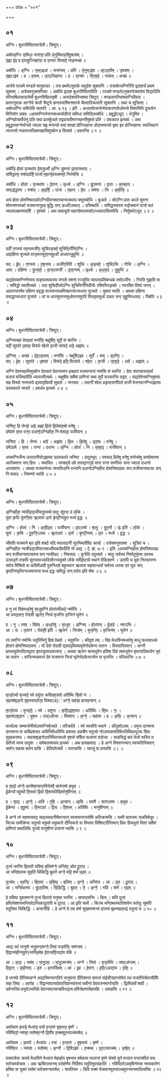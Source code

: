 +++
title = "००१"

+++


## ०१
अग्निः। बुधगविष्ठिरावात्रेयौ। त्रिष्टुप्।

अबो॑ध्य॒ग्निः स॒मिधा॒ जना॑नां॒ प्रति॑ धे॒नुमि॑वाय॒तीमु॒षास॑म् ।  
य॒ह्वा इ॑व॒ प्र व॒यामु॒ज्जिहा॑नाः॒ प्र भा॒नवः॑ सिस्रते॒ नाक॒मच्छ॑ ॥

अबो॑धि । अ॒ग्निः । स॒म्ऽइधा॑ । जना॑नाम् । प्रति॑ । धे॒नुम्ऽइ॑व । आ॒ऽय॒तीम् । उ॒षस॑म् ।  
य॒ह्वाःऽइ॑व । प्र । व॒याम् । उ॒त्ऽजिहा॑नाः । प्र । भा॒नवः॑ । सि॒स्र॒ते॒ । नाक॑म् । अच्छ॑ ॥

आत्रेये पञ्चमे मण्डले षानुवाकाः । तत्र प्रथमेऽनुवाके चतुर्दश सूक्तानि । तत्राबोध्यग्निरिति द्वादशर्चं प्रथमं सूक्तम् । अत्रेयमनुक्रमणिका । अबोधि द्वादश बुधगविष्ठिराविति । पञ्चमे मण्डलेऽनुक्तगोत्रमाग्रेयं विद्यादिति परिभाषितत्वादात्रेयौ बुधगविष्ठिरावृषी । अनादेशपरिभाषया त्रिष्टुप् । मण्डलापरिभाषयाग्निर्देवता । प्रातरनुवाक आग्नेये क्रतौ त्रैष्टुभे छन्दस्याश्विनशस्त्रे चैतदादिचत्वारि सूक्तानि । तथा च सूत्रितम् । अबोध्यग्निः समिधेति चत्वारि । आ. ४.१३ । इरि । अध्यायोत्सर्जनोपाकरणयोर्धामन्ते विश्वमिति द्वृचत्वेन विनियोग उक्तः ॥अयमग्निर्जनानामध्वर्व्यादीनां समिधा समिद्भिरबोधि । प्रबुद्धोऽभूत् । धेनुमिव । अग्निहोत्रार्थेधेनुं प्रति यथा प्रातर्बुध्यते तद्वदायतीमागच्छन्तीमुषसं प्रति । उषःकाल इत्यर्थः । अथ प्रबुद्धस्याग्नेर्भानवो ज्वाला यह्व मनान्तो वयां शाखां प्रोज्जिहानाः प्रोद्गमयन्तो वृक्षा इव प्रोज्जिहानाः स्वाधिष्ठानं त्यजन्तो नाकमन्तरिक्षमच्छाभिमुख्येन प्र सिस्रते । प्रसरन्ति ॥ १ ॥

## ०२
अग्निः। बुधगविष्ठिरावात्रेयौ। त्रिष्टुप्।

अबो॑धि॒ होता॑ य॒जथा॑य दे॒वानू॒र्ध्वो अ॒ग्निः सु॒मनाः॑ प्रा॒तर॑स्थात् ।  
समि॑द्धस्य॒ रुश॑ददर्शि॒ पाजो॑ म॒हान्दे॒वस्तम॑सो॒ निर॑मोचि ॥

अबो॑धि । होता॑ । य॒जथा॑य । दे॒वान् । ऊ॒र्ध्वः । अ॒ग्निः । सु॒ऽमनाः॑ । प्रा॒तः । अ॒स्था॒त् ।  
सम्ऽइ॑द्धस्य । रुश॑त् । अ॒द॒र्शि॒ । पाजः॑ । म॒हान् । दे॒वः । तम॑सः । निः । अ॒मो॒चि॒ ॥

अयं होता होमनिष्पादकोऽग्निर्देवान्यष्टव्यान्यजथाय यष्टुमबोधि । बुध्यते । सोऽग्नि प्रातः काले सुमना शोभनमनस्को यजमानानुग्रह बुद्धिः सन् ऊर्ध्वोऽस्थात् । उत्तिष्थति । समिद्धस्यास्य रुद्रोचमानं पाजो बलं ज्वालालक्षणमदर्शि । दृश्यते । अथ तथाभूतो महान्देवस्तमसोऽन्धकारान्निरमोचि । निर्मुक्तोऽभूत् ॥ २ ॥

## ०३
अग्निः। बुधगविष्ठिरावात्रेयौ। त्रिष्टुप्।

यदीं॑ ग॒णस्य॑ रश॒नामजी॑गः॒ शुचि॑रङ्क्ते॒ शुचि॑भि॒र्गोभि॑र॒ग्निः ।  
आद्दक्षि॑णा युज्यते वाज॒यन्त्यु॑त्ता॒नामू॒र्ध्वो अ॑धयज्जु॒हूभिः॑ ॥

यत् । ई॒म् । ग॒णस्य॑ । र॒श॒नाम् । अजी॑ग॒रिति॑ । शुचिः॑ । अ॒ङ्क्ते॒ । शुचि॑ऽभिः । गोभिः॑ । अ॒ग्निः ।  
आत् । दक्षि॑णा । यु॒ज्य॒ते॒ । वा॒ज॒ऽयन्ती॑ । उ॒त्ता॒नाम् । ऊ॒र्ध्वः । अ॒ध॒य॒त् । जु॒हूभिः॑ ॥

यद्यदेमयमग्निर्गणस्य सङ्घात्मकस्य जगतो रशनां रज्जुरिव व्यापारप्रतिबन्धकं तमोऽजीगः । गिरति गृह्णाति वा । समिद्धो भवतीत्यर्थः । तदा शुचिर्दीप्तोऽग्निः शुचिभिर्गोभिर्दीप्तैः रश्मिभिरङ्क्ते । व्यनक्ति विश्वं जगत् । आदनन्तरमेव दक्षिणा प्रवृद्धा वाजयन्त्यन्नमिच्छन्त्याज्यधारा युज्यते । युक्ता भवति । अथवा दक्षिणा पव्यद्धाज्यधारा युज्यते । तां च धारामुत्तानामूर्ध्वतानामुपरि विस्तृतामूर्ध्व उन्नतः सन् जुहूभिरधयत् । पिबति ॥ ३ ॥

## ०४
अग्निः। बुधगविष्ठिरावात्रेयौ। त्रिष्टुप्।

अ॒ग्निमच्छा॑ देवय॒तां मनां॑सि॒ चक्षूं॑षीव॒ सूर्ये॒ सं च॑रन्ति ।  
यदीं॒ सुवा॑ते उ॒षसा॒ विरू॑पे श्वे॒तो वा॒जी जा॑यते॒ अग्रे॒ अह्ना॑म् ॥

अ॒ग्निम् । अच्छ॑ । दे॒व॒ऽय॒ताम् । मनां॑सि । चक्षूं॑षिऽइव । सूर्ये॑ । सम् । च॒र॒न्ति॒ ।  
यत् । ई॒म् । सुवा॑ते । उ॒षसा॑ । विरू॑पे॒ इति॒ विऽरू॑पे । श्वे॒तः । वा॒जी । जा॒य॒ते॒ । अग्रे॑ । अह्ना॑म् ॥

अग्निं देवमच्छाभिमुख्येन देवयतां देवानात्मन इच्छतां यजमानानां नमांसि सं चरन्ति । देवा यष्टव्यास्तदर्थं कदायं वर्धिष्यतीति ध्यायन्तीत्यर्थः । चक्षुंषीव सर्वेषां प्राणिनां यथा सूर्ये सञ्चरन्ति तद्वत् । यद्यदेमेनमग्निमुषसा सह विरूपे नानारूपे द्यावापृथिव्यौ सुवाते । जनयतः । तदानीं श्वेतः प्रकृष्टवर्णोपेतो वाजी वेजनवानग्निरह्नामग्र उदयकाले जायते । प्रवर्धत इत्यर्थः ॥ ४ ॥

## ०५
अग्निः। बुधगविष्ठिरावात्रेयौ। त्रिष्टुप्।

जनि॑ष्ट॒ हि जेन्यो॒ अग्रे॒ अह्नां॑ हि॒तो हि॒तेष्व॑रु॒षो वने॑षु ।  
दमे॑दमे स॒प्त रत्ना॒ दधा॑नो॒ऽग्निर्होता॒ नि ष॑सादा॒ यजी॑यान् ॥

जनि॑ष्ट । हि । जेन्यः॑ । अग्रे॑ । अह्ना॑म् । हि॒तः । हि॒तेषु । अ॒रु॒षः । वने॑षु ।  
दमे॑ऽदमे । स॒प्त । रत्ना॑ । दधा॑नः । अ॒ग्निः । होता॑ । नि । स॒सा॒द॒ । यजी॑यान् ॥

अयमग्निर्जेन्य उत्पादनीयोऽह्नामग्र उदयकाले जनिष्ट । प्रादुरभूत् । पश्चात् हितेषु वनेषु वनोत्थेषु काष्ठेष्वरुष आरॊचमानः सन् हितः । स्थापितः । पश्चाद्दमे दमे तत्तद्यागगृहे सप्त रत्ना रमणीयाः सप्त ज्वाला दधानो धारयमाणः । अथवा यजमानेभ्यः सप्तविधानि रत्नानि दधानोऽग्निर्होता होमनिष्पादकः सन् यजीयान्यष्टव्यः सन् नि षसाद । निषण्णो भवति ॥ ५ ॥

## ०६
अग्निः। बुधगविष्ठिरावात्रेयौ। त्रिष्टुप्।

अ॒ग्निर्होता॒ न्य॑सीद॒द्यजी॑यानु॒पस्थे॑ मा॒तुः सु॑र॒भा उ॑ लो॒के ।  
युवा॑ क॒विः पु॑रुनि॒ष्ठ ऋ॒तावा॑ ध॒र्ता कृ॑ष्टी॒नामु॒त मध्य॑ इ॒द्धः ॥

अ॒ग्निः । होता॑ । नि । अ॒सी॒द॒त् । यजी॑यान् । उ॒पऽस्थे॑ । मा॒तुः । सु॒र॒भौ । ऊं॒ इति॑ । लो॒के ।  
युवा॑ । क॒विः । पु॒रु॒निः॒ऽस्थः । ऋ॒तऽवा॑ । ध॒र्ता । कृ॒ष्टी॒नाम् । उ॒त । मध्ये॑ । इ॒द्धः ॥

जीवति यजमाने मृत इति शब्दो यदि स्यात्तदानीं सुरभिमतीष्ठिः कार्या । तत्रेयमनुवाक्या । सूत्रितं च । अग्निर्होता न्यसीदद्यजीयान्त्साध्वीमकर्देववीतिं नो अद्य । ऐ. ब्रां. ७-९ । इति ॥अयमग्निर्होता होमनिश्पादहः सन् यजीयान्यश्टव्यश्च सन् न्यसीदत् । निषसाद । कुत्रेति तदुच्यते । मातुः सर्वस्य निर्मातुर्भूम्या उपस्थ उत्सङ्गे तत्रापि सुरभावाज्यादिसौरभ्ययुक्ते लोके सर्वैर्द्रष्टव्ये स्थाने वेदिलक्षणे । उतापि च युवा नित्यतरुणः सर्वत्र मिश्रितो वा कविर्मेधावी पुरुनिःष्ठो बहुस्थान ऋतावा यज्ञवान्धर्ता सर्वस्य धारक एवं भूतः सन् कृष्टीनामृत्विग्यजमानानां मध्य इद्धः समिद्धः सन् वर्तत इति शेषः ॥ ६ ॥

## ०७
अग्निः। बुधगविष्ठिरावात्रेयौ। त्रिष्टुप्।

प्र णु त्यं विप्र॑मध्व॒रेषु॑ सा॒धुम॒ग्निं होता॑रमीळते॒ नमो॑भिः ।  
आ यस्त॒तान॒ रोद॑सी ऋ॒तेन॒ नित्यं॑ मृजन्ति वा॒जिनं॑ घृ॒तेन॑ ॥

प्र । नु । त्यम् । विप्र॑म् । अ॒ध्व॒रेषु॑ । सा॒धुम् । अ॒ग्निम् । होता॑रम् । ई॒ळ॒ते॒ । नमः॑ऽभिः ।  
आ । यः । त॒तान॑ । रोद॑सी॒ इति॑ । ऋ॒तेन॑ । नित्य॑म् । मृ॒ज॒न्ति॒ । वा॒जिन॑म् । घृ॒तेन॑ ॥

त्यं तमग्निं नमोभिः स्तुतिभिर्नु क्षिप्रं प्रेळते । स्तुवन्ति । कीदृशं तम् । विप्रं मेधाविनमध्वरेषु साधुं फलसाधकं होतारं होमनिष्पादकम् । यो देवो रोदसी द्यावापृथिव्यावृतेनोदकेना ततान । विस्तारितवान् । अग्नौ प्रास्ताहुतेरादित्यद्वारा वृश्ट्युत्पादकत्वात् । अथवा ऋतेन सत्यभूतेन हविषा दिवं तथाभूतेन वृष्ट्यादिफलेन भुवं चा ततान । वाजिनमन्नवन्तं देवं यजमाना नित्यं घृतेनोदकेनाज्येन वा मृजन्ति । परिचरन्ति ॥ ७ ॥

## ०८
अग्निः। बुधगविष्ठिरावात्रेयौ। त्रिष्टुप्।

मा॒र्जा॒ल्यो॑ मृज्यते॒ स्वे दमू॑नाः कविप्रश॒स्तो अति॑थिः शि॒वो नः॑ ।  
स॒हस्र॑शृङ्गो वृष॒भस्तदो॑जा॒ विश्वा{4}॑ अग्ने॒ सह॑सा॒ प्रास्य॒न्यान् ॥

मा॒र्जा॒ल्यः॑ । मृ॒ज्य॒ते॒ । स्वे । दमू॑नाः । क॒वि॒ऽप्र॒श॒स्तः । अति॑थिः । शि॒वः । नः॒ ।  
स॒हस्र॑ऽशृङ्गः । वृ॒ष॒भः । तत्ऽओ॑जाः । विश्वा॑न् । अ॒ग्ने॒ । सह॑सा । प्र । अ॒सि॒ । अ॒न्यान् ॥

मार्जाल्यः सम्मार्जनीयोऽयमग्निर्मृज्यते । परिचर्यते । स्वे स्वकीये स्थाने । कीदृशोऽयम् । दमूना दानमना दान्तमना वा कविप्रशस्तः कविभिर्मेधाविभिः प्रशस्तः प्रकर्षेण स्तुत्यो नोऽस्माकमतिथिरतिथिवत्पूज्यः शिवः सुखकरश्च । सहस्रशृङ्गोऽपरिमितज्वालो वृषभो वर्षिता फलानां तदोजाः । यत्प्रसिद्धं बलं तेजो वास्ति त देवौजो यस्य तादृशः । सर्वबलस्वरूप इत्यर्थः । अथ प्रत्यक्षवादः । हे अग्ने विश्वानन्यान् स्वव्यतिरिक्तान् सर्वान् सहसा बलेन प्रासि । प्रेतिपरेत्यर्थे । पराभवसि । व्याप्तुं वा प्रभवसि ॥ ८ ॥

## ०९
अग्निः। बुधगविष्ठिरावात्रेयौ। त्रिष्टुप्।

प्र स॒द्यो अ॑ग्ने॒ अत्ये॑ष्य॒न्याना॒विर्यस्मै॒ चारु॑तमो ब॒भूथ॑ ।  
ई॒ळेन्यो॑ वपु॒ष्यो॑ वि॒भावा॑ प्रि॒यो वि॒शामति॑थि॒र्मानु॑षीणाम् ॥

प्र । स॒द्यः । अ॒ग्ने॒ । अति॑ । ए॒षि॒ । अ॒न्यान् । आ॒विः । यस्मै॑ । चारु॑ऽतमः । ब॒भूथ॑ ।  
ई॒ळेन्यः॑ । व॒पु॒ष्यः॑ । वि॒भाऽवा॑ । प्रि॒यः । वि॒शाम् । अति॑थिः । मानु॑षीणाम् ॥

हे अग्ने त्वं यज्ञमासाद्य सद्यस्तदानीमेवान्यान् स्वसमानानत्येषि अतिक्रामसि । यस्मै चारुतमः सन्नविर्बभूव । किञ्च त्वमीळेन्यः स्तुत्यो वपुष्यो वपुष्करो दीप्तिकरो वा विभावा विशिष्टदीप्तिमान् प्रियः प्रियभूतो विशां सर्वेषां प्राणिनां तथातिथिः पूज्यो मानुषीणां प्रजानां भवसि ॥ ९ ॥

## १०
अग्निः। बुधगविष्ठिरावात्रेयौ। त्रिष्टुप्।

तुभ्यं॑ भरन्ति क्षि॒तयो॑ यविष्ठ ब॒लिम॑ग्ने॒ अन्ति॑त॒ ओत दू॒रात् ।  
आ भन्दि॑ष्ठस्य सुम॒तिं चि॑किद्धि बृ॒हत्ते॑ अग्ने॒ महि॒ शर्म॑ भ॒द्रम् ॥

तुभ्य॑म् । भ॒र॒न्ति॒ । क्षि॒तयः॑ । य॒वि॒ष्ठ॒ । ब॒लिम् । अ॒ग्ने॒ । अन्ति॑तः । आ । उ॒त । दू॒रात् ।  
आ । भन्दि॑ष्ठस्य । सु॒ऽम॒तिम् । चि॒कि॒द्धि॒ । बृ॒हत् । ते॒ । अ॒ग्ने॒ । महि॑ । शर्म॑ । भ॒द्रम् ॥

हे यविष्ठ युवतमाग्ने तुभ्यं क्षितयो मनुष्या भरन्ति । सम्पादयन्ति । किम् । बलिं पूजां हविर्लक्शणामन्तितोऽन्तिकादुतापि च दूरात् । आ इति चार्थे । किञ्च भन्दिष्थस्यातिशयेन स्तोतुः सुमतिं स्तुतिमा चिकिद्धिः । अजानीहि । हे अग्ने ते तव शर्म सुखमस्मभ्यं दातव्यं बृहन्महद्भद्रं स्तुत्यं च ॥ १० ॥

## ११
अग्निः। बुधगविष्ठिरावात्रेयौ। त्रिष्टुप्।

आद्य रथं॑ भानुमो भानु॒मन्त॒मग्ने॒ तिष्ठ॑ यज॒तेभिः॒ सम॑न्तम् ।  
वि॒द्वान्प॑थी॒नामु॒र्व१॒॑न्तरि॑क्ष॒मेह दे॒वान्ह॑वि॒रद्या॑य वक्षि ॥

आ । अ॒द्य । रथ॑म् । भा॒नु॒ऽमः॒ । भा॒नु॒ऽमन्त॑म् । अग्ने॑ । तिष्ठ॑ । य॒ज॒तेभिः॑ । सम्ऽअ॑न्तम् ।  
वि॒द्वान् । प॒थी॒नाम् । उ॒रु । अ॒न्तरि॑क्षम् । आ । इ॒ह । दे॒वान् । ह॒विः॒ऽअद्या॑य । व॒क्षि॒ ॥

हे भानमो दीप्तिमन्नग्ने अद्यास्मिन्यागदिने भानुमन्तं दीप्तिमन्तं समन्तं संईचीनप्रान्तोपेतं रथं यजतेभिर्यष्टव्यैर्देवैः सहा तिष्ठ । आरोह । विद्वान्यष्टव्यदेवपरिज्ञानवांस्त्वं पथीनां देवयजनमार्गान्प्रति । द्वितीयार्थे षष्ठी । उर्वन्तरिक्षं प्रभुतेऽन्तरिक्षे देवान्यष्टव्यान्हविरद्याय हविर्भक्षणायेहावक्षि । आवहसि ॥ ११ ॥

## १२
अग्निः। बुधगविष्ठिरावात्रेयौ। त्रिष्टुप्।

अवो॑चाम क॒वये॒ मेध्या॑य॒ वचो॑ व॒न्दारु॑ वृष॒भाय॒ वृष्णे॑ ।  
गवि॑ष्ठिरो॒ नम॑सा॒ स्तोम॑म॒ग्नौ दि॒वी॑व रु॒क्ममु॑रु॒व्यञ्च॑मश्रेत् ॥

अवो॑चाम । क॒वये॑ । मेध्या॑य । वचः॑ । व॒न्दारु॑ । वृ॒ष॒भाय॑ । वृष्णे॑ ।  
गवि॑ष्ठिरः । नम॑सा । स्तोम॑म् । अ॒ग्नौ । दि॒विऽइ॑व । रु॒क्मम् । उ॒रु॒ऽव्यञ्च॑म् । अ॒श्रे॒त् ॥

वयमात्रेयाः कवये मेधाविने मेध्याय मेहार्हाय वृषभाय वर्षकाय फलानां वृष्णे सेक्त्रे यूने वन्दारु वन्दनशीलं वचः स्तोत्रमवोचाम । अथ ऋषिरात्मानम् परोक्षेणैव निर्दिश्य स्तुतिमुपसंहरति । गविष्ठिरोऽयमृषिर्नमसा नमस्कारेण हविषा वा युक्तं स्तोमं स्तोत्रमग्नावश्रेत् । श्रयतिस्म । दिवि रुक्मं रोचमानमुरुव्यञ्चमुरुगमनमादित्यमिव ॥ १२ ॥